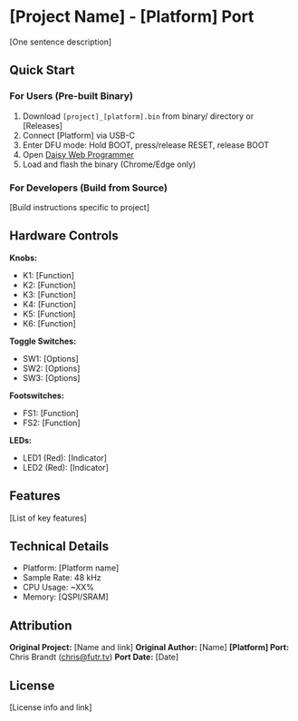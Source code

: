 # [Project Name] - [Platform] Port

[One sentence description]

## Quick Start

### For Users (Pre-built Binary)
1. Download `[project]_[platform].bin` from binary/ directory or [Releases]
2. Connect [Platform] via USB-C
3. Enter DFU mode: Hold BOOT, press/release RESET, release BOOT
4. Open [Daisy Web Programmer](https://electro-smith.github.io/Programmer/)
5. Load and flash the binary (Chrome/Edge only)

### For Developers (Build from Source)
[Build instructions specific to project]

## Hardware Controls

**Knobs:**
- K1: [Function]
- K2: [Function]
- K3: [Function]
- K4: [Function]
- K5: [Function]
- K6: [Function]

**Toggle Switches:**
- SW1: [Options]
- SW2: [Options]
- SW3: [Options]

**Footswitches:**
- FS1: [Function]
- FS2: [Function]

**LEDs:**
- LED1 (Red): [Indicator]
- LED2 (Red): [Indicator]

## Features
[List of key features]

## Technical Details
- Platform: [Platform name]
- Sample Rate: 48 kHz
- CPU Usage: ~XX%
- Memory: [QSPI/SRAM]

## Attribution
**Original Project:** [Name and link]
**Original Author:** [Name]
**[Platform] Port:** Chris Brandt (chris@futr.tv)
**Port Date:** [Date]

## License
[License info and link]
